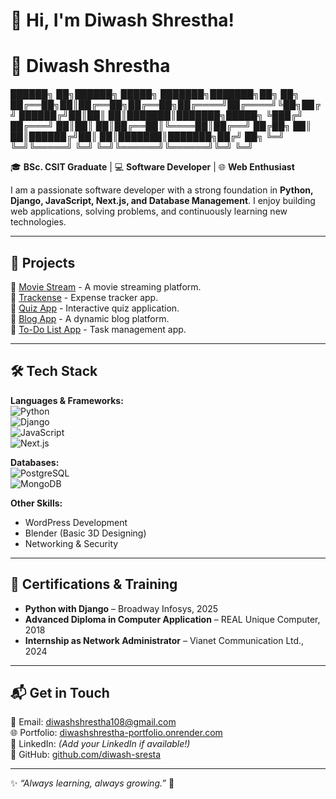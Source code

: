 # 👋 Hi, I'm Diwash Shrestha!  
# 🚀 Diwash Shrestha  

██████╗ ██╗██████╗  █████╗ ███████╗███████╗██╗  ██╗
██╔══██╗██║██╔══██╗██╔══██╗██╔════╝██╔════╝╚██╗██╔╝
██████╔╝██║██║  ██║███████║███████╗█████╗   ╚███╔╝ 
██╔═══╝ ██║██║  ██║██╔══██║╚════██║██╔══╝   ██╔██╗ 
██║     ██║██████╔╝██║  ██║███████║███████╗██╔╝ ██╗
╚═╝     ╚═╝╚═════╝ ╚═╝  ╚═╝╚══════╝╚══════╝╚═╝  ╚═╝


🎓 **BSc. CSIT Graduate** | 💻 **Software Developer** | 🌐 **Web Enthusiast**  

I am a passionate software developer with a strong foundation in **Python, Django, JavaScript, Next.js, and Database Management**. I enjoy building web applications, solving problems, and continuously learning new technologies.  

---

## 🚀 **Projects**
🔹 [Movie Stream](https://github.com/diwash-sresta/movie_stream) - A movie streaming platform.  
🔹 [Trackense](https://github.com/diwash-sresta/Trackense) - Expense tracker app.  
🔹 [Quiz App](https://github.com/diwash-sresta/quiz-project) - Interactive quiz application.  
🔹 [Blog App](https://github.com/diwash-sresta/django-jan-20) - A dynamic blog platform.  
🔹 [To-Do List App](https://github.com/diwash-sresta/To-do-list) - Task management app.  

---

## 🛠 **Tech Stack**
**Languages & Frameworks:**  
![Python](https://img.shields.io/badge/Python-3776AB?style=for-the-badge&logo=python&logoColor=white)  
![Django](https://img.shields.io/badge/Django-092E20?style=for-the-badge&logo=django&logoColor=white)  
![JavaScript](https://img.shields.io/badge/JavaScript-F7DF1E?style=for-the-badge&logo=javascript&logoColor=black)  
![Next.js](https://img.shields.io/badge/Next.js-000000?style=for-the-badge&logo=next.js&logoColor=white)  

**Databases:**  
![PostgreSQL](https://img.shields.io/badge/PostgreSQL-316192?style=for-the-badge&logo=postgresql&logoColor=white)  
![MongoDB](https://img.shields.io/badge/MongoDB-4EA94B?style=for-the-badge&logo=mongodb&logoColor=white)  

**Other Skills:**  
- WordPress Development  
- Blender (Basic 3D Designing)  
- Networking & Security  

---

## 📜 **Certifications & Training**
- **Python with Django** – Broadway Infosys, 2025  
- **Advanced Diploma in Computer Application** – REAL Unique Computer, 2018  
- **Internship as Network Administrator** – Vianet Communication Ltd., 2024  

---

## 📬 **Get in Touch**
📧 Email: [diwashshrestha108@gmail.com](mailto:diwashshrestha108@gmail.com)  
🌐 Portfolio: [diwashshrestha-portfolio.onrender.com](https://diwashshrestha-portfolio.onrender.com/)  
💼 LinkedIn: *(Add your LinkedIn if available!)*  
🐍 GitHub: [github.com/diwash-sresta](https://github.com/diwash-sresta)  

---

✨ *“Always learning, always growing.”* 🚀  
